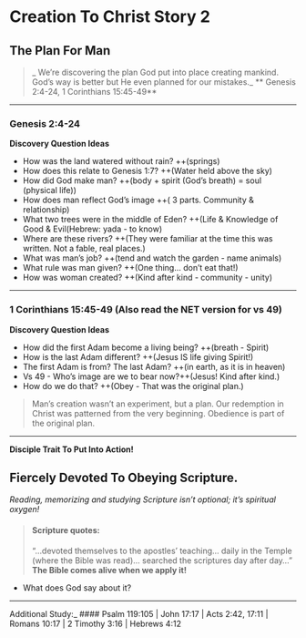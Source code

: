 # Creation To Christ Story 2
## The Plan For Man
> _ We’re discovering the plan God put into place creating mankind. God’s way is better but He even planned for our mistakes._
> ** Genesis 2:4-24, 1 Corinthians 15:45-49**
---- 
### Genesis 2:4-24
**Discovery Question Ideas**
- How was the land watered without rain? ++(springs)
- How does this relate to Genesis 1:7? ++(Water held above the sky)
- How did God make man? ++(body + spirit (God’s breath) = soul (physical life))
- How does man reflect God’s image ++( 3 parts. Community & relationship)
- What two trees were in the middle of Eden? ++(Life & Knowledge of Good & Evil(Hebrew: yada - to know)
- Where are these rivers? ++(They were familiar at the time this was written. Not a fable, real places.)
- What was man’s job? ++(tend and watch the garden - name animals)
- What rule was man given? ++(One thing… don’t eat that!)
- How was woman created? ++(Kind after kind - community - unity)
---- 
### 1 Corinthians 15:45-49 (Also read the NET version for vs 49)
**Discovery Question Ideas**
- How did the first Adam become a living being? ++(breath - Spirit)
- How is the last Adam different? ++(Jesus IS life giving Spirit!)
- The first Adam is from? The last Adam? ++(in earth, as it is in heaven)
- Vs 49 - Who’s image are we to bear now?++(Jesus! Kind after kind.)
- How do we do that? ++(Obey - That was the original plan.)
> Man’s creation wasn’t an experiment, but a plan. Our redemption in Christ was patterned from the very beginning. Obedience is part of the original plan.
---- 
**Disciple Trait To Put Into Action!**
## Fiercely Devoted To Obeying Scripture.
_Reading, memorizing and studying Scripture isn’t optional; it’s spiritual oxygen!_
> #### Scripture quotes:
> “…devoted themselves to the apostles’ teaching… daily in the Temple (where the Bible was read)… searched the scriptures day after day…”
**The Bible comes alive when we apply it!**
- What does God say about it?
---- 
Additional Study:\_ #### Psalm 119:105 | John 17:17 | Acts 2:42, 17:11 | Romans 10:17 | 2 Timothy 3:16 | Hebrews 4:12